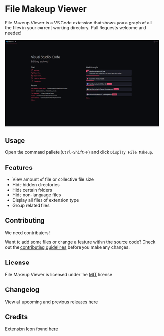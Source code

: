 # File Makeup Viewer

File Makeup Viewer is a VS Code extension that shows you a graph of all the files in your current working directory. Pull Requests welcome and needed!

![Image](./assets/animation.gif)

## Usage

Open the command pallete (`Ctrl-Shift-P`) and click `Display File Makeup`.

## Features

* View amount of file or collective file size
* Hide hidden directories
* Hide certain folders
* Hide non-language files
* Display all files of extension type
* Group related files

## Contributing

We need contributers!

Want to add some files or change a feature within the source code?
Check out the [contributing guidelines](.github/CONTRIBUTING.md) before you make any changes.

## License

File Makeup Viewer is licensed under the [MIT](./LICENSE) license

## Changelog

View all upcoming and previous releases [here](./CHANGELOG.md)

## Credits

Extension Icon found [here](https://www.iconpacks.net/free-icon/pie-chart-683.html)
